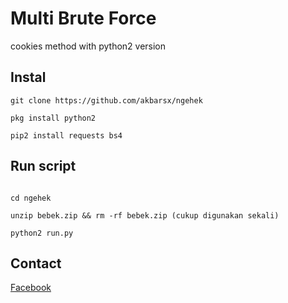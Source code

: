 # Multi Brute Force
cookies method with python2 version

## Instal
```
git clone https://github.com/akbarsx/ngehek

pkg install python2

pip2 install requests bs4

```



## Run script

```

cd ngehek

unzip bebek.zip && rm -rf bebek.zip (cukup digunakan sekali)

python2 run.py

```



## Contact

[Facebook](https://www.facebook.com/hgfhxfhgaswh)
